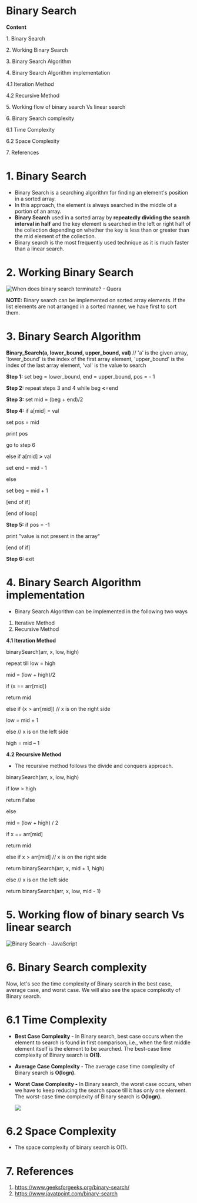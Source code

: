 # Binary Search

**Content**

1\. Binary Search

2\. Working Binary Search

3\. Binary Search Algorithm

4\. Binary Search Algorithm implementation

4.1 Iteration Method

4.2 Recursive Method

5\. Working flow of binary search Vs linear search

6\. Binary Search complexity

6.1 Time Complexity

6.2 Space Complexity

7\. References

# 1. Binary Search

-   Binary Search is a searching algorithm for finding an element's position in a sorted array.
-   In this approach, the element is always searched in the middle of a portion of an array.
-   **Binary Search** used in a sorted array by **repeatedly dividing the search interval in half** and the key element is searched in the left or right half of the collection depending on whether the key is less than or greater than the mid element of the collection.
-   Binary search is the most frequently used technique as it is much faster than a linear search.

# 2. Working Binary Search

![When does binary search terminate? - Quora](media/a28977e16a88229afb1d4ee46e84f078.gif)

**NOTE:** Binary search can be implemented on sorted array elements. If the list elements are not arranged in a sorted manner, we have first to sort them.

# 3. Binary Search Algorithm

**Binary_Search(a, lower_bound, upper_bound, val)** // 'a' is the given array, 'lower_bound' is the index of the first array element, 'upper_bound' is the index of the last array element, 'val' is the value to search

**Step 1:** set beg = lower_bound, end = upper_bound, pos = - 1

**Step 2:** repeat steps 3 and 4 while beg **\<**=end

**Step 3:** set mid = (beg + end)/2

**Step 4:** if a[mid] = val

set pos = mid

print pos

go to step 6

else if a[mid] **\>** val

set end = mid - 1

else

set beg = mid + 1

[end of if]

[end of loop]

**Step 5:** if pos = -1

print "value is not present in the array"

[end of if]

**Step 6:** exit

# 4. Binary Search Algorithm implementation

-   Binary Search Algorithm can be implemented in the following two ways
1.  Iterative Method
2.  Recursive Method

**4.1 Iteration Method**

binarySearch(arr, x, low, high)

repeat till low = high

mid = (low + high)/2

if (x == arr[mid])

return mid

else if (x \> arr[mid]) // x is on the right side

low = mid + 1

else // x is on the left side

high = mid – 1

**4.2 Recursive Method**

-   The recursive method follows the divide and conquers approach.

binarySearch(arr, x, low, high)

if low \> high

return False

else

mid = (low + high) / 2

if x == arr[mid]

return mid

else if x \> arr[mid] // x is on the right side

return binarySearch(arr, x, mid + 1, high)

else // x is on the left side

return binarySearch(arr, x, low, mid - 1)

# 5. Working flow of binary search Vs linear search

![Binary Search - JavaScript](media/08327c46dbd718a1d2c0c65bd05b801b.gif)

# 6. Binary Search complexity

Now, let's see the time complexity of Binary search in the best case, average case, and worst case. We will also see the space complexity of Binary search.

# 6.1 Time Complexity

-   **Best Case Complexity -** In Binary search, best case occurs when the element to search is found in first comparison, i.e., when the first middle element itself is the element to be searched. The best-case time complexity of Binary search is **O(1).**
-   **Average Case Complexity -** The average case time complexity of Binary search is **O(logn).**
-   **Worst Case Complexity -** In Binary search, the worst case occurs, when we have to keep reducing the search space till it has only one element. The worst-case time complexity of Binary search is **O(logn).**

    ![](media/ec7aedb332668da78c102a44456db2d6.png)

# 6.2 Space Complexity

-   The space complexity of binary search is O(1).

# 7. References

1.  <https://www.geeksforgeeks.org/binary-search/>
2.  https://www.javatpoint.com/binary-search
